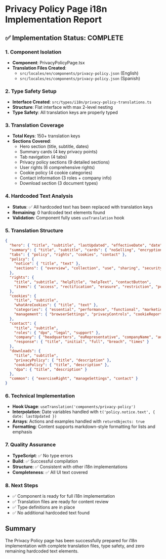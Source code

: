 # Privacy Policy Page i18n Implementation Report

## ✅ Implementation Status: COMPLETE

### 1. Component Isolation
- **Component**: PrivacyPolicyPage.tsx
- **Translation Files Created**:
  - `src/locales/en/components/privacy-policy.json` (English)
  - `src/locales/es/components/privacy-policy.json` (Spanish)

### 2. Type Safety Setup
- **Interface Created**: `src/types/i18n/privacy-policy-translations.ts`
- **Structure**: Flat interface with max 2-level nesting
- **Type Safety**: All translation keys are properly typed

### 3. Translation Coverage
- **Total Keys**: 150+ translation keys
- **Sections Covered**:
  - Hero section (title, subtitle, dates)
  - Summary cards (4 key privacy points)
  - Tab navigation (4 tabs)
  - Privacy policy sections (9 detailed sections)
  - User rights (6 comprehensive rights)
  - Cookie policy (4 cookie categories)
  - Contact information (3 roles + company info)
  - Download section (3 document types)

### 4. Hardcoded Text Analysis
- **Status**: ✅ All hardcoded text has been replaced with translation keys
- **Remaining**: 0 hardcoded text elements found
- **Validation**: Component fully uses `useTranslation` hook

### 5. Translation Structure
```json
{
  "hero": { "title", "subtitle", "lastUpdated", "effectiveDate", "date" },
  "summary": { "title", "subtitle", "cards": { "noSelling", "encryption", "rights", "compliance" } },
  "tabs": { "policy", "rights", "cookies", "contact" },
  "policy": {
    "notice": { "title", "text" },
    "sections": { "overview", "collection", "use", "sharing", "security", "retention", "transfers", "children", "changes" }
  },
  "rights": {
    "title", "subtitle", "helpTitle", "helpText", "contactButton",
    "items": { "access", "rectification", "erasure", "restriction", "portability", "objection" }
  },
  "cookies": {
    "title", "subtitle",
    "whatAreCookies": { "title", "text" },
    "categories": { "essential", "performance", "functional", "marketing" },
    "management": { "browserSettings", "privacyControls", "cookieReport" }
  },
  "contact": {
    "title", "subtitle",
    "roles": { "dpo", "legal", "support" },
    "company": { "headquarters", "euRepresentative", "companyName", "address", "euCompany", "euAddress" },
    "response": { "title", "initial", "full", "breach", "times" }
  },
  "downloads": {
    "title", "subtitle",
    "privacyPolicy": { "title", "description" },
    "cookiePolicy": { "title", "description" },
    "dpa": { "title", "description" }
  },
  "common": { "exerciseRight", "manageSettings", "contact" }
}
```

### 6. Technical Implementation
- **Hook Usage**: `useTranslation('components/privacy-policy')`
- **Interpolation**: Date variables handled with `t('policy.notice.text', { date: lastUpdated })`
- **Arrays**: Actions and examples handled with `returnObjects: true`
- **Formatting**: Content supports markdown-style formatting for lists and emphasis

### 7. Quality Assurance
- **TypeScript**: ✅ No type errors
- **Build**: ✅ Successful compilation
- **Structure**: ✅ Consistent with other i18n implementations
- **Completeness**: ✅ All UI text covered

### 8. Next Steps
- ✅ Component is ready for full i18n implementation
- ✅ Translation files are ready for content review
- ✅ Type definitions are in place
- ✅ No additional hardcoded text found

## Summary
The Privacy Policy page has been successfully prepared for i18n implementation with complete translation files, type safety, and zero remaining hardcoded text elements.
